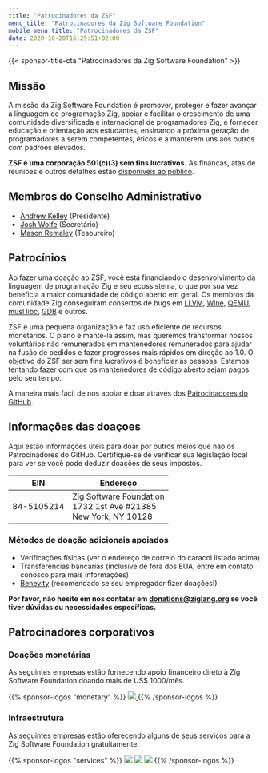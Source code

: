 ```yaml
---
title: "Patrocinadores da ZSF"
menu_title: "Patrocinadores da Zig Software Foundation"
mobile_menu_title: "Patrocinadores da ZSF"
date: 2020-10-20T16:29:51+02:00
---
```

{{< sponsor-title-cta "Patrocinadores da Zig Software Foundation" >}}

## Missão
A missão da Zig Software Foundation é promover, proteger e fazer avançar a linguagem de programação Zig, apoiar e facilitar o crescimento de uma comunidade diversificada e internacional de programadores Zig, e fornecer educação e orientação aos estudantes, ensinando a próxima geração de programadores a serem competentes, éticos e a manterem uns aos outros com padrões elevados.

**ZSF é uma corporação 501(c)(3) sem fins lucrativos.** As finanças, atas de reuniões e outros detalhes estão [disponíveis ao público](https://drive.google.com/drive/folders/1ucHARxVbhrBbuZDbhrGHYDTsYAs8_bMH?usp=sharing).

## Membros do Conselho Administrativo

- [Andrew Kelley](https://andrewkelley.me/) (Presidente)
- [Josh Wolfe](https://github.com/thejoshwolfe/) (Secretário)
- [Mason Remaley](https://twitter.com/masonremaley/) (Tesoureiro)

## Patrocínios

Ao fazer uma doação ao ZSF, você está financiando o desenvolvimento da linguagem de programação Zig e seu ecossistema, o que por sua vez beneficia a maior comunidade de código aberto em geral. Os membros da comunidade Zig conseguiram consertos de bugs em [LLVM](https://llvm.org/), [Wine](https://winehq.org/), [QEMU](https://qemu.org/), [musl libc](https://musl.libc.org/), [GDB](https://www.gnu.org/software/gdb/) e outros.

ZSF é uma pequena organização e faz uso eficiente de recursos monetários. O plano é mantê-la assim, mas queremos transformar nossos voluntários não remunerados em mantenedores remunerados para ajudar na fusão de pedidos e fazer progressos mais rápidos em direção ao 1.0. O objetivo do ZSF ser sem fins lucrativos é beneficiar as pessoas. Estamos tentando fazer com que os mantenedores de código aberto sejam pagos pelo seu tempo.

A maneira mais fácil de nos apoiar é doar através dos [Patrocinadores do GitHub](https://github.com/sponsors/ziglang).

## Informações das doaçoes
Aqui estão informações úteis para doar por outros meios que não os Patrocinadores do GitHub.
Certifique-se de verificar sua legislação local para ver se você pode deduzir doações de seus impostos.

|   **EIN**   | **Endereço** |
|-------------|-------------|
| 84-5105214  | Zig Software Foundation  <br> 1732 1st Ave #21385  <br> New York, NY 10128|

### Métodos de doação adicionais apoiados
- Verificações físicas (ver o endereço de correio do caracol listado acima)
- Transferências bancárias (inclusive de fora dos EUA, entre em contato conosco para mais informações)
- [Benevity](https://benevity.com) (recomendado se seu empregador fizer doações!)

**Por favor, não hesite em nos contatar em donations@ziglang.org se você tiver dúvidas ou necessidades específicas.**

## Patrocinadores corporativos

### Doações monetárias
As seguintes empresas estão fornecendo apoio financeiro direto à Zig Software Foundation doando mais de US$ 1000/mês.

{{% sponsor-logos "monetary" %}}
 <a href="https://pex.com" rel="noopener nofollow" target="_blank"><picture>
   <picture>
     <source srcset="../pex-white.svg" media="(prefers-color-scheme: dark)">
     <img src="../pex-dark.svg">
   </picture>
 </a>
{{% /sponsor-logos %}}

### Infraestrutura
As seguintes empresas estão oferecendo alguns de seus serviços para a Zig Software Foundation gratuitamente.

{{% sponsor-logos "services" %}}
![](../lavatech.png)
![](../dropbox.png)
![](../aws.png)
{{% /sponsor-logos %}}















